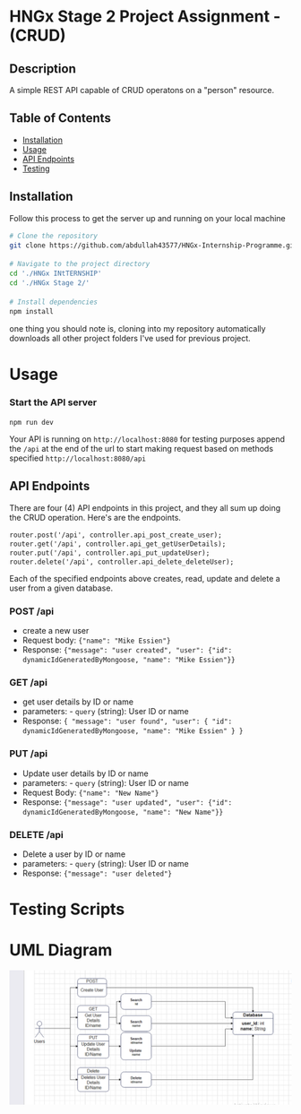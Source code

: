 # HNGx Stage 2 Project Assignment - (CRUD)

## Description

A simple REST API capable of CRUD operatons on a "person" resource.

## Table of Contents

- [Installation](#installation)
- [Usage](#usage)
- [API Endpoints](#api-endpoints)
- [Testing](#testing)

## Installation

Follow this process to get the server up and running on your local machine

```bash
# Clone the repository
git clone https://github.com/abdullah43577/HNGx-Internship-Programme.git

# Navigate to the project directory
cd './HNGx INtTERNSHIP'
cd './HNGx Stage 2/'

# Install dependencies
npm install
```

one thing you should note is, cloning into my repository automatically downloads all other project folders I've used for previous project.

# Usage

### Start the API server

`npm run dev`

Your API is running on `http://localhost:8080`
for testing purposes append the `/api` at the end of the url to start making request based on methods specified `http://localhost:8080/api`

## API Endpoints

There are four (4) API endpoints in this project, and they all sum up doing the CRUD operation. Here's are the endpoints.

```
router.post('/api', controller.api_post_create_user);
router.get('/api', controller.api_get_getUserDetails);
router.put('/api', controller.api_put_updateUser);
router.delete('/api', controller.api_delete_deleteUser);
```

Each of the specified endpoints above creates, read, update and delete a user from a given database.

### POST /api

- create a new user
- Request body: `{"name": "Mike Essien"}`
- Response: `{"message": "user created", "user": {"id": dynamicIdGeneratedByMongoose, "name": "Mike Essien"}}`

### GET /api

- get user details by ID or name
- parameters: - `query` (string): User ID or name
- Response: `{ "message": "user found", "user": { "id": dynamicIdGeneratedByMongoose, "name": "Mike Essien" } }`

### PUT /api

- Update user details by ID or name
- parameters: - `query` (string): User ID or name
- Request Body: `{"name": "New Name"}`
- Response: `{"message": "user updated", "user": {"id": dynamicIdGeneratedByMongoose, "name": "New Name"}}`

### DELETE /api

- Delete a user by ID or name
- parameters: - `query` (string): User ID or name
- Response: `{"message": "user deleted"}`

# Testing Scripts

# UML Diagram

![UML Diagram](./UML.png)
